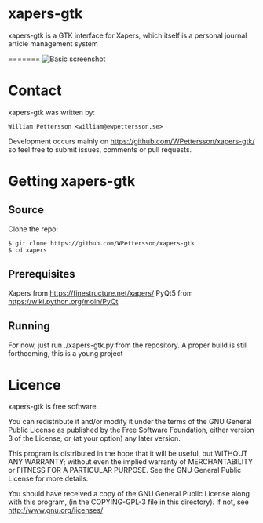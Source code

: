 xapers-gtk 
===================================================


xapers-gtk is a GTK interface for Xapers, which itself is a personal journal article management system


=======
![Basic screenshot](/../screenshots/doc/Screenshot.png?raw=true)

Contact
=======

xapers-gtk was written by:

    William Pettersson <william@ewpettersson.se>

Development occurs mainly on https://github.com/WPettersson/xapers-gtk/ so feel free to submit issues, comments or pull requests.


Getting xapers-gtk
==============

Source
------

Clone the repo:

    $ git clone https://github.com/WPettersson/xapers-gtk
    $ cd xapers

Prerequisites
-------------

Xapers from https://finestructure.net/xapers/
PyQt5 from https://wiki.python.org/moin/PyQt

Running
-------

For now, just run ./xapers-gtk.py from the repository. A proper build is still
forthcoming, this is a young project


Licence
=======

xapers-gtk is free software.

You can redistribute it and/or modify it under the terms of the GNU
General Public License as published by the Free Software Foundation,
either version 3 of the License, or (at your option) any later
version.

This program is distributed in the hope that it will be useful, but
WITHOUT ANY WARRANTY; without even the implied warranty of
MERCHANTABILITY or FITNESS FOR A PARTICULAR PURPOSE.  See the GNU
General Public License for more details.

You should have received a copy of the GNU General Public License
along with this program, (in the COPYING-GPL-3 file in this
directory). If not, see http://www.gnu.org/licenses/ 
